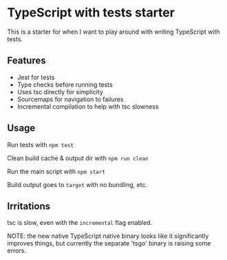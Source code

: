 # TypeScript with tests starter

This is a starter for when I want to play around with writing TypeScript with tests.

## Features

- Jest for tests
- Type checks before running tests
- Uses tsc directly for simplicity
- Sourcemaps for navigation to failures
- Incremental compilation to help with tsc slowness

## Usage

Run tests with `npm test`

Clean build cache & output dir with `npm run clean`

Run the main script with `npm start`

Build output goes to `target` with no bundling, etc.

## Irritations

tsc is slow, even with the `incremental` flag enabled.

NOTE: the new native TypeScript native binary looks like it significantly improves things, but currently the separate 'tsgo' binary is raising some errors.
